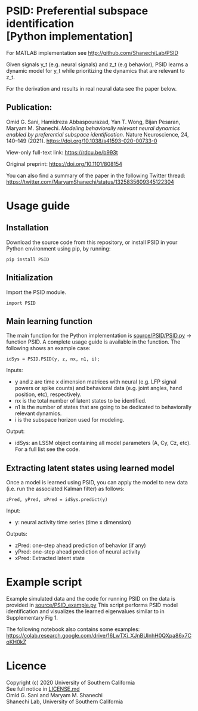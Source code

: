 # PSID: Preferential subspace identification <br/> [Python implementation]

For MATLAB implementation see http://github.com/ShanechiLab/PSID

Given signals y_t (e.g. neural signals) and z_t (e.g behavior), PSID learns a dynamic model for y_t while prioritizing the dynamics that are relevant to z_t. 

For the derivation and results in real neural data see the paper below.

## Publication: 
Omid G. Sani, Hamidreza Abbaspourazad, Yan T. Wong, Bijan Pesaran, Maryam M. Shanechi. *Modeling behaviorally relevant neural dynamics enabled by preferential subspace identification*. Nature Neuroscience, 24, 140–149 (2021). https://doi.org/10.1038/s41593-020-00733-0

View-only full-text link: https://rdcu.be/b993t

Original preprint: https://doi.org/10.1101/808154

You can also find a summary of the paper in the following Twitter thread:
https://twitter.com/MaryamShanechi/status/1325835609345122304


# Usage guide
## Installation
Download the source code from this repository, or install PSID in your Python environment using pip, by running:
```
pip install PSID
```

## Initialization
Import the PSID module.
```
import PSID
```

## Main learning function
The main function for the Python implementation is [source/PSID/PSID.py](source/PSID/PSID.py) -> function PSID. A complete usage guide is available in the function. The following shows an example case:
```
idSys = PSID.PSID(y, z, nx, n1, i);
```
Inputs:
- y and z are time x dimension matrices with neural (e.g. LFP signal powers or spike counts) and behavioral data (e.g. joint angles, hand position, etc), respectively. 
- nx is the total number of latent states to be identified.
- n1 is the number of states that are going to be dedicated to behaviorally relevant dynamics.
- i is the subspace horizon used for modeling. 

Output:
- idSys: an LSSM object containing all model parameters (A, Cy, Cz, etc). For a full list see the code.

## Extracting latent states using learned model
Once a model is learned using PSID, you can apply the model to new data (i.e. run the associated Kalman filter) as follows:
```
zPred, yPred, xPred = idSys.predict(y)
```
Input:
- y: neural activity time series (time x dimension)

Outputs:
- zPred: one-step ahead prediction of behavior (if any)
- yPred: one-step ahead prediction of neural activity
- xPred: Extracted latent state

# Example script
Example simulated data and the code for running PSID on the data is provided in 
[source/PSID_example.py](source/PSID_example.py)
This script performs PSID model identification and visualizes the learned eigenvalues similar to in Supplementary Fig 1.

The following notebook also contains some examples:
https://colab.research.google.com/drive/16LwTXi_XJnBUlnhH0QXpa86x7CoKH0kZ

# Licence
Copyright (c) 2020 University of Southern California  
See full notice in [LICENSE.md](LICENSE.md)  
Omid G. Sani and Maryam M. Shanechi  
Shanechi Lab, University of Southern California
